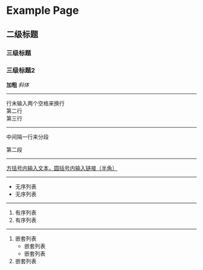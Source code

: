 # Example Page
## 二级标题
### 三级标题
### 三级标题2

**加粗** *斜体*

---

行末输入两个空格来换行  
第二行  
第三行

---

中间隔一行来分段

第二段

---

[方括号内输入文本，圆括号内输入链接（半角）](#)

---

- 无序列表
- 无序列表
---
1. 有序列表
2. 有序列表
---
1. 嵌套列表
   - 嵌套列表
   - 嵌套列表
2. 嵌套列表